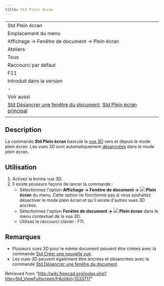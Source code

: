 ```yaml
---
title: Std Plein écran
---
```

|  |
| --- |
| Std Plein écran |
| Emplacement du menu |
| Affichage → Fenêtre de document → Plein écran |
| Ateliers |
| Tous |
| Raccourci par défaut |
| F11 |
| Introduit dans la version |
| - |
| Voir aussi |
| [Std Désancrer une fenêtre du document](/Std_ViewDockUndockFullscreen/fr "Std ViewDockUndockFullscreen/fr"), [Std Plein écran principal](/Std_MainFullscreen/fr "Std MainFullscreen/fr") |
|  |

## Description

La commande **Std Plein écran** bascule la [vue 3D](/3D_view/fr "3D view/fr") vers et depuis le mode plein écran. Les vues 3D sont automatiquement [désancrées](/Std_ViewDockUndockFullscreen/fr "Std ViewDockUndockFullscreen/fr") dans le mode plein écran.

## Utilisation

1. Activez la bonne vue 3D.
2. Il existe plusieurs façons de lancer la commande :
   * Sélectionnez l'option **Affichage → Fenêtre de document → ![](/images/Std_ViewFullscreen.svg) Plein écran** du menu. Cette option ne fonctionne pas si vous souhaitez désactiver le mode plein écran et qu'il existe d'autres vues 3D ancrées.
   * Sélectionnez l'option **Fenêtre de document → ![](/images/Std_ViewFullscreen.svg) Plein écran** dans le menu contextuel de la vue 3D.
   * Utilisez le raccourci clavier : F11.

## Remarques

* Plusieurs vues 3D pour le même document peuvent être créées avec la commande  [Std Créer une nouvelle vue](/Std_ViewCreate/fr "Std ViewCreate/fr").
* Les vues 3D peuvent également être ancrées et désancrées avec la commande [Std Désancrer une fenêtre du document](/Std_ViewDockUndockFullscreen/fr "Std ViewDockUndockFullscreen/fr").

Retrieved from "<http://wiki.freecad.org/index.php?title=Std_ViewFullscreen/fr&oldid=1533717>"